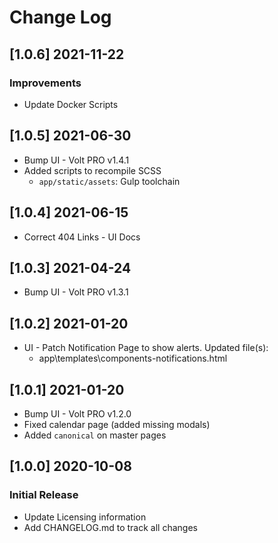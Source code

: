 # Change Log

## [1.0.6] 2021-11-22
### Improvements

- Update Docker Scripts

## [1.0.5] 2021-06-30

- Bump UI - Volt PRO v1.4.1
- Added scripts to recompile SCSS
    - `app/static/assets`: Gulp toolchain

## [1.0.4] 2021-06-15

- Correct 404 Links - UI Docs 

## [1.0.3] 2021-04-24

- Bump UI - Volt PRO v1.3.1

## [1.0.2] 2021-01-20

- UI - Patch Notification Page to show alerts. Updated file(s):
    - app\templates\components-notifications.html

## [1.0.1] 2021-01-20

- Bump UI - Volt PRO v1.2.0
- Fixed calendar page (added missing modals)
- Added `canonical` on master pages 

## [1.0.0] 2020-10-08
### Initial Release

- Update Licensing information
- Add CHANGELOG.md to track all changes
